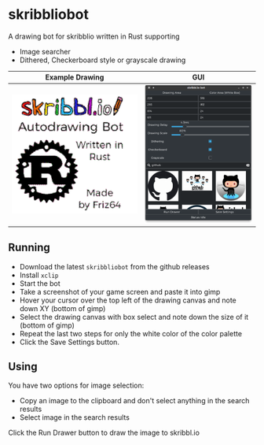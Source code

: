 # skribbliobot

A drawing bot for skribblio written in Rust supporting

- Image searcher
- Dithered, Checkerboard style or grayscale drawing

Example Drawing|GUI
-|-
![Drawing](drawing.png)|![Screenshot](screenshot.png)
  
## Running

- Download the latest `skribbliobot` from the github releases
- Install `xclip`
- Start the bot
- Take a screenshot of your game screen and paste it into gimp
- Hover your cursor over the top left of the drawing canvas and note down XY (bottom of gimp)
- Select the drawing canvas with box select and note down the size of it (bottom of gimp)
- Repeat the last two steps for only the white color of the color palette
- Click the Save Settings button.

## Using

You have two options for image selection:

- Copy an image to the clipboard and don't select anything in the search results
- Select image in the search results

Click the Run Drawer button to draw the image to skribbl.io